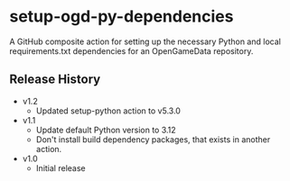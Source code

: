 # setup-ogd-py-dependencies

A GitHub composite action for setting up the necessary Python and local requirements.txt dependencies for an OpenGameData repository.

## Release History

* v1.2
  * Updated setup-python action to v5.3.0
* v1.1
  * Update default Python version to 3.12
  * Don't install build dependency packages, that exists in another action.
* v1.0
  * Initial release
